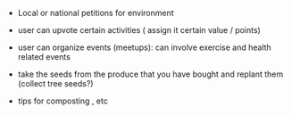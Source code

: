 - Local or national petitions for environment

- user can upvote certain activities ( assign it certain value / points)

- user can organize events (meetups): can involve exercise and health related events

- take the seeds from the produce that you have bought and replant them (collect tree seeds?)

- tips for composting , etc
